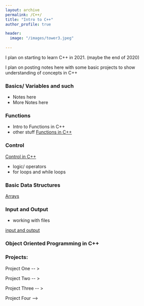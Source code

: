 ```yaml
---
layout: archive
permalink: /C++/
title: "Intro to C++"
author_profile: true

header:
  image: "/images/tower3.jpeg"
  
---
```


I plan on starting to learn C++ in 2021. (maybe the end of 2020)

I plan on posting notes here with some basic projects to show understanding of concepts in C++
### Basics/ Variables and such

- Notes here
- More Notes here


### Functions

- Intro to Functions in C++
- other stuff
[Functions in C++ ](https://devintheengineer.com/C++/functions_cpp)


### Control


[Control in C++ ](https://devintheengineer.com/C++/control_c++)


- logic/ operators
- for loops and while loops

### Basic Data Structures

[Arrays](https://devintheengineer.com/C++/arrays)


### Input and Output
- working with files

[input and output ](https://devintheengineer.com/C++/input_output)

### Object Oriented Programming in C++



### Projects:

Project One -- >

Project Two -- >

Project Three -- >

Project Four -->








